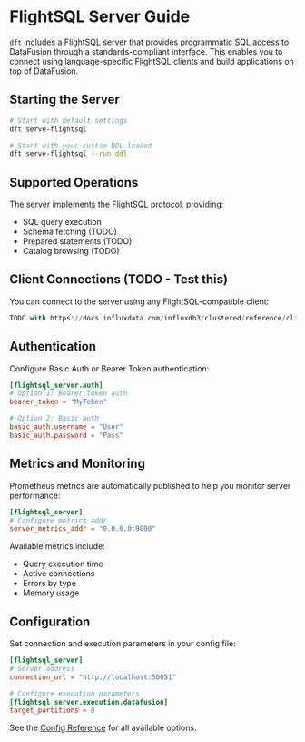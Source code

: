 # FlightSQL Server Guide

`dft` includes a FlightSQL server that provides programmatic SQL access to DataFusion through a standards-compliant interface. This enables you to connect using language-specific FlightSQL clients and build applications on top of DataFusion.

## Starting the Server

```sh
# Start with default settings
dft serve-flightsql

# Start with your custom DDL loaded
dft serve-flightsql --run-ddl
```

## Supported Operations

The server implements the FlightSQL protocol, providing:

- SQL query execution
- Schema fetching (TODO)
- Prepared statements (TODO)
- Catalog browsing (TODO)

## Client Connections (TODO - Test this)

You can connect to the server using any FlightSQL-compatible client:

```python
TODO with https://docs.influxdata.com/influxdb3/clustered/reference/client-libraries/flight/python-flightsql-dbapi/
```

## Authentication

Configure Basic Auth or Bearer Token authentication:

```toml
[flightsql_server.auth]
# Option 1: Bearer token auth
bearer_token = "MyToken"

# Option 2: Basic auth
basic_auth.username = "User" 
basic_auth.password = "Pass"
```

## Metrics and Monitoring

Prometheus metrics are automatically published to help you monitor server performance:

```toml
[flightsql_server]
# Configure metrics addr
server_metrics_addr = "0.0.0.0:9000"
```

Available metrics include:
- Query execution time
- Active connections
- Errors by type
- Memory usage

## Configuration

Set connection and execution parameters in your config file:

```toml
[flightsql_server]
# Server address
connection_url = "http://localhost:50051"

# Configure execution parameters
[flightsql_server.execution.datafusion]
target_partitions = 8
```

See the [Config Reference](config.md) for all available options.
